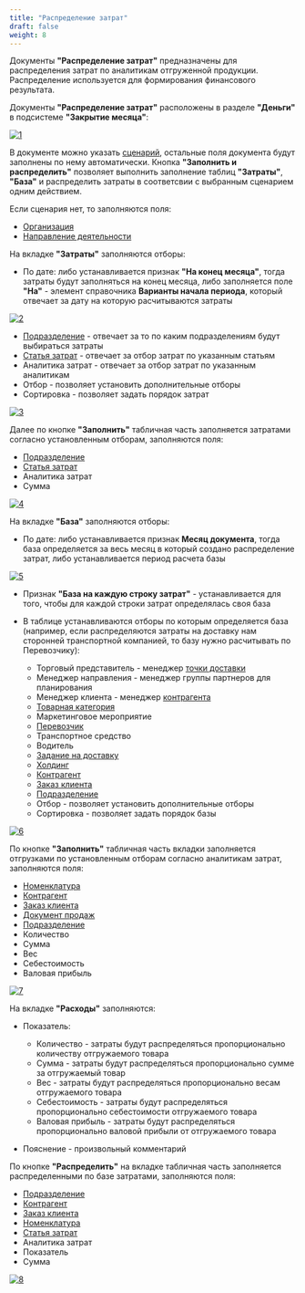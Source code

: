 ```yaml
---
title: "Распределение затрат"
draft: false
weight: 8
---
```


Документы **"Распределение затрат"** предназначены для распределения затрат по аналитикам отгруженной продукции. Распределение используется для формирования финансового результата.

Документы **"Распределение затрат"** расположены в разделе **"Деньги"** в подсистеме **"Закрытие месяца"**:

[![1][1]][1]

В документе можно указать [сценарий](CostAllocationScenario.md), остальные поля документа будут заполнены по нему автоматически. Кнопка **"Заполнить и распределить"** позволяет выполнить заполнение таблиц **"Затраты"**, **"База"** и распределить затраты в соответсвии с выбранным сценарием одним действием.

Если сценария нет, то заполняются поля:

- [Организация](../CommonInformation/Organization.md)
- [Направление деятельности](DirectionOfActivity.md)

На вкладке **"Затраты"** заполняются отборы:

- По дате: либо устанавливается признак **"На конец месяца"**, тогда затраты будут заполняться на конец месяца, либо заполняется поле **"На"** - элемент справочника **Варианты начала периода**, который отвечает за дату на которую расчитываются затраты

[![2][2]][2]

- [Подразделение](../CommonInformation/Department.md) - отвечает за то по каким подразделениям будут выбираться затраты
- [Статья затрат](ItemsOfExpenditure.md) - отвечает за отбор затрат по указанным статьям
- Аналитика затрат - отвечает за отбор затрат по указанным аналитикам
- Отбор - позволяет установить дополнительные отборы
- Сортировка - позволяет задать порядок затрат

[![3][3]][3]

Далее по кнопке **"Заполнить"** табличная часть заполняется затратами согласно установленным отборам, заполняются поля:

- [Подразделение](../CommonInformation/Department.md)
- [Статья затрат](ItemsOfExpenditure.md)
- Аналитика затрат
- Сумма

[![4][4]][4]

На вкладке **"База"** заполняются отборы:

- По дате: либо устанавливается признак **Месяц документа**, тогда база определяется за весь месяц в который создано распределение затрат, либо устанавливается период расчета базы

[![5][5]][5]

- Признак **"База на каждую строку затрат"** - устанавливается для того, чтобы для каждой строки затрат определялась своя база
- В таблице устанавливаются отборы по которым определяется база (например, если распределяются затраты на доставку нам сторонней транспортной компанией, то базу нужно расчитывать по Перевозчику):

    - Торговый представитель - менеджер [точки доставки](../CommonInformation/DeliveryPoint.md)
    - Менеджер направления - менеджер группы партнеров для планирования
    - Менеджер клиента - менеджер [контрагента](../CommonInformation/Contractor.md)
    - [Товарная категория](../CommonInformation/РroductCategory.md)
    - Маркетинговое мероприятие
    - [Перевозчик](../CommonInformation/Contractor.md)
    - Транспортное средство
    - Водитель
    - [Задание на доставку](../CRM/CustomerService/FormationOfShipments/PlanningOfShipments/DistributionOfShipmentsByCar.md)
    - [Холдинг](../CommonInformation/Holding.md)
    - [Контрагент](../CommonInformation/Contractor.md)
    - [Заказ клиента](../CRM/CustomerService/FormationOfOrders/CustomerOrder.md)
    - [Подразделение](../CommonInformation/Department.md)
    - Отбор - позволяет установить дополнительные отборы
    - Сортировка - позволяет задать порядок базы

[![6][6]][6]

По кнопке **"Заполнить"** табличная часть вкладки заполняется отгрузками по установленным отборам согласно аналитикам затрат, заполняются поля:

- [Номенклатура](../CommonInformation/Nomenclature.md)
- [Контрагент](../CommonInformation/Contractor.md)
- [Заказ клиента](../CRM/CustomerService/FormationOfOrders/CustomerOrder.md)
- [Документ продаж](../CRM/CustomerService/FormationOfShipments/ProductsShipment.md)
- [Подразделение](../CommonInformation/Department.md)
- Количество
- Сумма
- Вес
- Себестоимость
- Валовая прибыль

[![7][7]][7]

На вкладке **"Расходы"** заполняются:

- Показатель:

    - Количество - затраты будут распределяться пропорционально количеству отгружаемого товара
    - Сумма - затраты будут распределяться пропорционально сумме за отгружаемый товар
    - Вес - затраты будут распределяться пропорционально весам отгружаемого товара
    - Себестоимость - затраты будут распределяться пропорционально себестоимости отгружаемого товара
    - Валовая прибыль - затраты будут распределяться пропорционально валовой прибыли от отгружаемого товара

- Пояснение - произвольный комментарий

По кнопке **"Распределить"** на вкладке табличная часть заполняется распределенными по базе затратами, заполняются поля:

- [Подразделение](../CommonInformation/Department.md)
- [Контрагент](../CommonInformation/Contractor.md)
- [Заказ клиента](../CRM/CustomerService/FormationOfOrders/CustomerOrder.md)
- [Номенклатура](../CommonInformation/Nomenclature.md)
- [Статья затрат](ItemsOfExpenditure.md)
- Аналитика затрат
- Показатель
- Сумма

[![8][8]][8]

[1]: 1.png
[2]: 2.png
[3]: 3.png
[4]: 4.png
[5]: 5.png
[6]: 6.png
[7]: 7.png
[8]: 8.png
